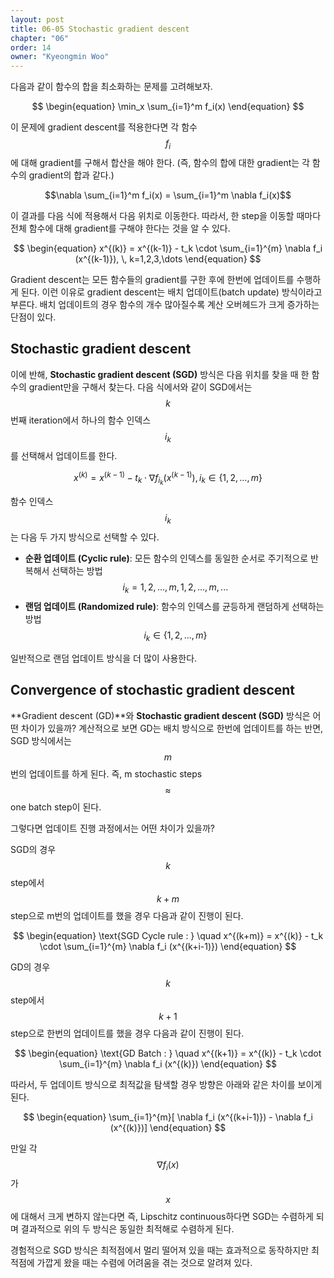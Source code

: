 ```yaml
---
layout: post
title: 06-05 Stochastic gradient descent
chapter: "06"
order: 14
owner: "Kyeongmin Woo"
---
```


다음과 같이 함수의 합을 최소화하는 문제를 고려해보자.
>
$$ \begin{equation}
\min_x \sum_{i=1}^m f_i(x)
\end{equation} $$

이 문제에 gradient descent를 적용한다면 각 함수 $$f_i$$에 대해 gradient를 구해서 합산을 해야 한다. (즉,  함수의 합에 대한 gradient는 각 함수의 gradient의 합과 같다.)
>
$$\nabla \sum_{i=1}^m f_i(x) = \sum_{i=1}^m \nabla f_i(x)$$

이 결과를 다음 식에 적용해서 다음 위치로 이동한다. 따라서, 한 step을 이동할 때마다 전체 함수에 대해 gradient를 구해야 한다는 것을 알 수 있다.
>
$$ \begin{equation}
x^{(k)} = x^{(k-1)} - t_k \cdot \sum_{i=1}^{m} \nabla f_i (x^{(k-1)}), \,  k=1,2,3,\dots
\end{equation} $$

Gradient descent는 모든 함수들의 gradient를 구한 후에 한번에 업데이트를 수행하게 된다. 이런 이유로 gradient descent는 배치 업데이트(batch update) 방식이라고 부른다. 배치 업데이트의 경우 함수의 개수 많아질수록 계산 오버헤드가 크게 증가하는 단점이 있다.

## Stochastic gradient descent
이에 반해, **Stochastic gradient descent (SGD)** 방식은 다음 위치를 찾을 때 한 함수의 gradient만을 구해서 찾는다. 다음 식에서와 같이 SGD에서는 $$k$$번째 iteration에서 하나의 함수 인덱스 $$i_k$$를 선택해서 업데이트를 한다.
>
$$ \begin{equation}
x^{(k)} = x^{(k-1)} - t_k \cdot \nabla f_{i_k} (x^{(k-1)}), \, i_k \in \{1,2,\dots,m\}
\end{equation} $$

함수 인덱스 $$i_k$$는 다음 두 가지 방식으로 선택할 수 있다. 

* **순환 업데이트 (Cyclic rule)**: 모든 함수의 인덱스를 동일한 순서로 주기적으로 반복해서 선택하는 방법 $$i_k = 1,2,\dots,m, 1,2,\dots,m, ... $$
* **랜덤 업데이트 (Randomized rule)**: 함수의 인덱스를 균등하게 랜덤하게 선택하는 방법 $$i_k \in \{1,2,\dots,m\}$$

일반적으로 랜덤 업데이트 방식을 더 많이 사용한다.

## Convergence of stochastic gradient descent

**Gradient descent (GD)**와 **Stochastic gradient descent (SGD)** 방식은 어떤 차이가 있을까? 계산적으로 보면 GD는 배치 방식으로 한번에 업데이트를 하는 반면, SGD 방식에서는 $$m$$번의 업데이트를 하게 된다. 즉, m stochastic steps $$\approx$$ one batch step이 된다.

그렇다면 업데이트 진행 과정에서는 어떤 차이가 있을까?

SGD의 경우 $$k$$ step에서 $$k+m$$ step으로 m번의 업데이트를 했을 경우 다음과 같이 진행이 된다.
>
$$ \begin{equation}
\text{SGD Cycle rule : } \quad x^{(k+m)} = x^{(k)} - t_k \cdot \sum_{i=1}^{m} \nabla f_i (x^{(k+i-1)})
\end{equation}
$$

GD의 경우 $$k$$ step에서 $$k+1$$ step으로 한번의 업데이트를 했을 경우 다음과 같이 진행이 된다.

>
$$ \begin{equation}
\text{GD Batch : } \quad x^{(k+1)} = x^{(k)} - t_k \cdot \sum_{i=1}^{m} \nabla f_i (x^{(k)})
\end{equation} 
$$

따라서, 두 업데이트 방식으로 최적값을 탐색할 경우 방향은 아래와 같은 차이를 보이게 된다. 
>
$$ \begin{equation}
\sum_{i=1}^{m}[ \nabla f_i (x^{(k+i-1)}) - \nabla f_i (x^{(k)})]
\end{equation} $$

만일 각  $$\nabla f_i(x)$$가 $$x$$에 대해서 크게 변하지 않는다면 즉, Lipschitz continuous하다면 SGD는 수렴하게 되며 결과적으로 위의 두 방식은 동일한 최적해로 수렴하게 된다.

경험적으로 SGD 방식은 최적점에서 멀리 떨어져 있을 때는 효과적으로 동작하지만 최적점에 가깝게 왔을 때는 수렴에 어려움을 겪는 것으로 알려져 있다.
